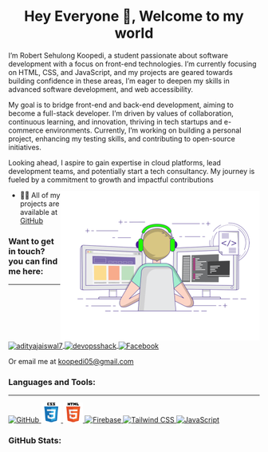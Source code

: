 <h1 align="center">Hey Everyone 👋, Welcome to my world</h1>


<p align="start">
I’m Robert Sehulong Koopedi, a student passionate about software development with a focus on front-end technologies. I’m currently focusing on HTML, CSS, and JavaScript, and my projects are geared towards building confidence in these areas, I’m eager to deepen my skills in advanced software development, and web accessibility. 
  
My goal is to bridge front-end and back-end development, aiming to become a full-stack developer. I’m driven by values of collaboration, continuous learning, and innovation, thriving in tech startups and e-commerce environments. Currently, I’m working on building a personal project, enhancing my testing skills, and contributing to open-source initiatives.

Looking ahead, I aspire to gain expertise in cloud platforms, lead development teams, and potentially start a tech consultancy. My journey is fueled by a commitment to growth and impactful contributions
</p>

<img align="right" alt="Coding" width="400" src="https://raw.githubusercontent.com/devSouvik/devSouvik/master/gif3.gif">





- 👨‍💻 All of my projects are available at [GitHub](https://github.com/robert-koopedi)


 

<h3 align="left">Want to get in touch? you can find me here:</h3>
<hr>
<p align="left">
  <a href="https://linkedin.com/in/adityajaiswal7" target="_blank" rel="noreferrer">
    <img align="center" src="https://raw.githubusercontent.com/rahuldkjain/github-profile-readme-generator/master/src/images/icons/Social/linked-in-alt.svg" alt="adityajaiswal7" height="30" width="40" />
  </a>
  <a href="https://instagram.com/devopsshack" target="_blank" rel="noreferrer">
    <img align="center" src="https://raw.githubusercontent.com/rahuldkjain/github-profile-readme-generator/master/src/images/icons/Social/instagram.svg" alt="devopsshack" height="30" width="40" />
  </a>
  <a href="https://facebook.com/your-facebook-profile" target="_blank" rel="noreferrer">
    <img align="center" src="https://raw.githubusercontent.com/rahuldkjain/github-profile-readme-generator/master/src/images/icons/Social/facebook.svg" alt="Facebook" height="30" width="40" />
  </a>
</p>

<p>Or email me at <a href="mailto:koopedi05@gmail.com">koopedi05@gmail.com</a></p>




<h3 align="left">Languages and Tools:</h3>
<hr>
<p align="left">
  <a href="https://github.com" target="_blank" rel="noreferrer">
    <img src="https://www.vectorlogo.zone/logos/github/github-icon.svg" alt="GitHub" width="40" height="40"/>
  </a>
  <a href="https://www.w3schools.com/css/" target="_blank" rel="noreferrer">
    <img src="https://raw.githubusercontent.com/devicons/devicon/master/icons/css3/css3-original-wordmark.svg" alt="CSS3" width="40" height="40"/>
  </a>
  <a href="https://www.w3.org/html/" target="_blank" rel="noreferrer">
    <img src="https://raw.githubusercontent.com/devicons/devicon/master/icons/html5/html5-original-wordmark.svg" alt="HTML5" width="40" height="40"/>
  </a>
  <a href="https://firebase.google.com" target="_blank" rel="noreferrer">
    <img src="https://www.vectorlogo.zone/logos/firebase/firebase-icon.svg" alt="Firebase" width="40" height="40"/>
  </a>
  <a href="https://tailwindcss.com" target="_blank" rel="noreferrer">
    <img src="https://www.vectorlogo.zone/logos/tailwindcss/tailwindcss-icon.svg" alt="Tailwind CSS" width="40" height="40"/>
  </a>
  <a href="https://developer.mozilla.org/en-US/docs/Web/JavaScript" target="_blank" rel="noreferrer">
    <img src="https://www.vectorlogo.zone/logos/javascript/javascript-icon.svg" alt="JavaScript" width="40" height="40"/>
  </a>
</p>

<h3 align="left">GitHub Stats:</h3>




